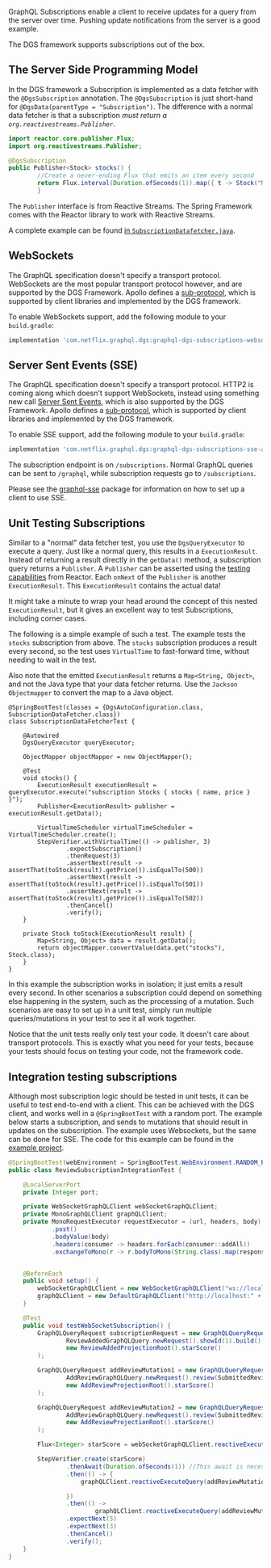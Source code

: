 GraphQL Subscriptions enable a client to receive updates for a query from the server over time.
Pushing update notifications from the server is a good example.

The DGS framework supports subscriptions out of the box.

## The Server Side Programming Model

In the DGS framework a Subscription is implemented<!-- http://go/pv --> as a data fetcher with the `@DgsSubscription` annotation.
The `@DgsSubscription` is just short-hand for `@DgsData(parentType = "Subscription")`.
The difference with a normal data fetcher is that a subscription *must return a `org.reactivestreams.Publisher`*.

```java
import reactor.core.publisher.Flux;
import org.reactivestreams.Publisher;

@DgsSubscription
public Publisher<Stock> stocks() {
        //Create a never-ending Flux that emits an item every second
        return Flux.interval(Duration.ofSeconds(1)).map({ t -> Stock("NFLX", 500 + t) })
        }
```

The `Publisher` interface is from Reactive Streams.
The Spring Framework comes with the Reactor library to work with Reactive Streams.

A complete example can be found [in `SubscriptionDatafetcher.java`](https://github.com/Netflix/dgs-framework/blob/master/graphql-dgs-example-shared/src/main/java/com/netflix/graphql/dgs/example/shared/datafetcher/SubscriptionDataFetcher.java).

## WebSockets

The GraphQL specification doesn't specify a transport protocol.
WebSockets are the most popular transport protocol however, and are supported by the DGS Framework.
Apollo defines a [sub-protocol](https://github.com/enisdenjo/graphql-ws/blob/master/PROTOCOL.md), which is supported by client libraries and implemented by the DGS framework.

To enable WebSockets support, add the following module to your `build.gradle`:

```groovy
implementation 'com.netflix.graphql.dgs:graphql-dgs-subscriptions-websockets-autoconfigure:latest.release'
```

## Server Sent Events (SSE)

The GraphQL specification doesn't specify a transport protocol.
HTTP2 is coming along which doesn't support WebSockets, instead using something new call [Server Sent Events](https://developer.mozilla.org/en-US/docs/Web/API/Server-sent_events), which is also supported by the DGS Framework.
Apollo defines a [sub-protocol](https://github.com/enisdenjo/graphql-sse/blob/master/PROTOCOL.md), which is supported by client libraries and implemented by the DGS framework.

To enable SSE support, add the following module to your `build.gradle`:

```groovy
implementation 'com.netflix.graphql.dgs:graphql-dgs-subscriptions-sse-autoconfigure:latest.release'
```

The subscription endpoint is on `/subscriptions`.
Normal GraphQL queries can be sent to `/graphql`, while subscription requests go to `/subscriptions`.

Please see the [graphql-sse](https://github.com/enisdenjo/graphql-sse) package for information on how to set up a client to use SSE.
## Unit Testing Subscriptions

Similar to a "normal" data fetcher test, you use the `DgsQueryExecutor` to execute a query.
Just like a normal query, this results in a `ExecutionResult`.
Instead of returning a result directly in the `getData()` method, a subscription query returns a `Publisher`.
A `Publisher` can be asserted using the [testing capabilities](https://projectreactor.io/docs/core/release/reference/#testing) from Reactor.
Each `onNext` of the `Publisher` is another `ExecutionResult`.
This `ExecutionResult` contains the actual data!

It might take a minute to wrap your head around the concept of this nested `ExecutionResult`, but it gives an excellent way to test Subscriptions, including corner cases.

The following is a simple example of such a test.
The example tests the `stocks` subscription from above.
The `stocks` subscription produces a result every second, so the test uses `VirtualTime` to fast-forward time, without needing to wait in the test.

Also note that the emitted `ExecutionResult` returns a `Map<String, Object>`, and not the Java type that your data fetcher returns.
Use the `Jackson Objectmapper` to convert the map to a Java object.

```
@SpringBootTest(classes = {DgsAutoConfiguration.class, SubscriptionDataFetcher.class})
class SubscriptionDataFetcherTest {

    @Autowired
    DgsQueryExecutor queryExecutor;

    ObjectMapper objectMapper = new ObjectMapper();

    @Test
    void stocks() {
        ExecutionResult executionResult = queryExecutor.execute("subscription Stocks { stocks { name, price } }");
        Publisher<ExecutionResult> publisher = executionResult.getData();

        VirtualTimeScheduler virtualTimeScheduler = VirtualTimeScheduler.create();
        StepVerifier.withVirtualTime(() -> publisher, 3)
                .expectSubscription()
                .thenRequest(3)
                .assertNext(result -> assertThat(toStock(result).getPrice()).isEqualTo(500))
                .assertNext(result -> assertThat(toStock(result).getPrice()).isEqualTo(501))
                .assertNext(result -> assertThat(toStock(result).getPrice()).isEqualTo(502))
                .thenCancel()
                .verify();
    }

    private Stock toStock(ExecutionResult result) {
        Map<String, Object> data = result.getData();
        return objectMapper.convertValue(data.get("stocks"), Stock.class);
    }
}
```

In this example the subscription works in isolation; it just emits a result every second.
In other scenarios a subscription could depend on something else happening in the system, such as the processing of a mutation.
Such scenarios are easy to set up in a unit test, simply run multiple queries/mutations in your test to see it all work together.

Notice that the unit tests really only test your code.
It doesn't care about transport protocols.
This is exactly what you need for your tests, because your tests should focus on testing your code, not the framework code.

## Integration testing subscriptions

Although most subscription logic should be tested in unit tests, it can be useful to test end-to-end with a client.
This can be achieved with the DGS client, and works well in a `@SpringBootTest` with a random port.
The example below starts a subscription, and sends to mutations that should result in updates on the subscription.
The example uses Websockets, but the same can be done for SSE.
The code for this example can be found in the [example project](https://github.com/Netflix/dgs-examples-java/blob/main/src/test/java/com/example/demo/ReviewSubscriptionIntegrationTest.java).

```java
@SpringBootTest(webEnvironment = SpringBootTest.WebEnvironment.RANDOM_PORT)
public class ReviewSubscriptionIntegrationTest {

    @LocalServerPort
    private Integer port;

    private WebSocketGraphQLClient webSocketGraphQLClient;
    private MonoGraphQLClient graphQLClient;
    private MonoRequestExecutor requestExecutor = (url, headers, body) -> WebClient.create(url)
            .post()
            .bodyValue(body)
            .headers(consumer -> headers.forEach(consumer::addAll))
            .exchangeToMono(r -> r.bodyToMono(String.class).map(responseBody -> new HttpResponse(r.rawStatusCode(), responseBody, r.headers().asHttpHeaders())));


    @BeforeEach
    public void setup() {
        webSocketGraphQLClient = new WebSocketGraphQLClient("ws://localhost:" + port + "/subscriptions", new ReactorNettyWebSocketClient());
        graphQLClient = new DefaultGraphQLClient("http://localhost:" + port + "/graphql");
    }

    @Test
    public void testWebSocketSubscription() {
        GraphQLQueryRequest subscriptionRequest = new GraphQLQueryRequest(
                ReviewAddedGraphQLQuery.newRequest().showId(1).build(),
                new ReviewAddedProjectionRoot().starScore()
        );

        GraphQLQueryRequest addReviewMutation1 = new GraphQLQueryRequest(
                AddReviewGraphQLQuery.newRequest().review(SubmittedReview.newBuilder().showId(1).starScore(5).username("DGS User").build()).build(),
                new AddReviewProjectionRoot().starScore()
        );

        GraphQLQueryRequest addReviewMutation2 = new GraphQLQueryRequest(
                AddReviewGraphQLQuery.newRequest().review(SubmittedReview.newBuilder().showId(1).starScore(3).username("DGS User").build()).build(),
                new AddReviewProjectionRoot().starScore()
        );

        Flux<Integer> starScore = webSocketGraphQLClient.reactiveExecuteQuery(subscriptionRequest.serialize(), Collections.emptyMap()).map(r -> r.extractValue("reviewAdded.starScore"));

        StepVerifier.create(starScore)
                .thenAwait(Duration.ofSeconds(1)) //This await is necessary because of issue [#657](https://github.com/Netflix/dgs-framework/issues/657)
                .then(() -> {
                    graphQLClient.reactiveExecuteQuery(addReviewMutation1.serialize(), Collections.emptyMap(), requestExecutor).block();

                })
                .then(() ->
                        graphQLClient.reactiveExecuteQuery(addReviewMutation2.serialize(), Collections.emptyMap(), requestExecutor).block())
                .expectNext(5)
                .expectNext(3)
                .thenCancel()
                .verify();
    }
}
```